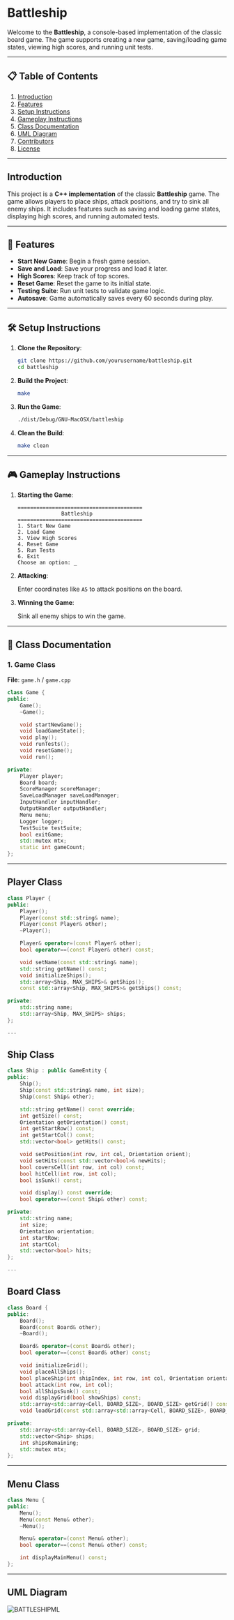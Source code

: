 # **Battleship**

Welcome to the **Battleship**, a console-based implementation of the classic board game. The game supports creating a new game, saving/loading game states, viewing high scores, and running unit tests.

---

## 📋 **Table of Contents**

1. [Introduction](#introduction)  
2. [Features](#features)  
3. [Setup Instructions](#setup-instructions)  
4. [Gameplay Instructions](#gameplay-instructions)  
5. [Class Documentation](#class-documentation)  
6. [UML Diagram](#uml-diagram)  
7. [Contributors](#contributors)  
8. [License](#license)  

---

## **Introduction**

This project is a **C++ implementation** of the classic **Battleship** game. The game allows players to place ships, attack positions, and try to sink all enemy ships. It includes features such as saving and loading game states, displaying high scores, and running automated tests.

---

## 🌟 **Features**

- **Start New Game**: Begin a fresh game session.  
- **Save and Load**: Save your progress and load it later.  
- **High Scores**: Keep track of top scores.  
- **Reset Game**: Reset the game to its initial state.  
- **Testing Suite**: Run unit tests to validate game logic.  
- **Autosave**: Game automatically saves every 60 seconds during play.  

---

## 🛠️ **Setup Instructions**

1. **Clone the Repository**:

    ```bash
    git clone https://github.com/yourusername/battleship.git
    cd battleship
    ```

2. **Build the Project**:

    ```bash
    make
    ```

3. **Run the Game**:

    ```bash
    ./dist/Debug/GNU-MacOSX/battleship
    ```

4. **Clean the Build**:

    ```bash
    make clean
    ```

---

## 🎮 **Gameplay Instructions**

1. **Starting the Game**:

    ```plaintext
    ========================================
                  Battleship               
    ========================================
    1. Start New Game
    2. Load Game
    3. View High Scores
    4. Reset Game
    5. Run Tests
    6. Exit
    Choose an option: _
    ```

2. **Attacking**:

    Enter coordinates like `A5` to attack positions on the board.

3. **Winning the Game**:

    Sink all enemy ships to win the game.

---

## 🧾 **Class Documentation**

### 1. **Game Class**

**File**: `game.h` / `game.cpp`

```cpp
class Game {
public:
    Game();
    ~Game();

    void startNewGame();
    void loadGameState();
    void play();
    void runTests();
    void resetGame();
    void run();

private:
    Player player;
    Board board;
    ScoreManager scoreManager;
    SaveLoadManager saveLoadManager;
    InputHandler inputHandler;
    OutputHandler outputHandler;
    Menu menu;
    Logger logger;
    TestSuite testSuite;
    bool exitGame;
    std::mutex mtx;
    static int gameCount;
};
```
---

## Player Class

```cpp
class Player {
public:
    Player();
    Player(const std::string& name);
    Player(const Player& other);
    ~Player();

    Player& operator=(const Player& other);
    bool operator==(const Player& other) const;

    void setName(const std::string& name);
    std::string getName() const;
    void initializeShips();
    std::array<Ship, MAX_SHIPS>& getShips();
    const std::array<Ship, MAX_SHIPS>& getShips() const;

private:
    std::string name;
    std::array<Ship, MAX_SHIPS> ships;
};

---

```
## Ship Class

```cpp
class Ship : public GameEntity {
public:
    Ship();
    Ship(const std::string& name, int size);
    Ship(const Ship& other);

    std::string getName() const override;
    int getSize() const;
    Orientation getOrientation() const;
    int getStartRow() const;
    int getStartCol() const;
    std::vector<bool> getHits() const;

    void setPosition(int row, int col, Orientation orient);
    void setHits(const std::vector<bool>& newHits);
    bool coversCell(int row, int col) const;
    bool hitCell(int row, int col);
    bool isSunk() const;

    void display() const override;
    bool operator==(const Ship& other) const;

private:
    std::string name;
    int size;
    Orientation orientation;
    int startRow;
    int startCol;
    std::vector<bool> hits;
};

---

```
## Board Class
```cpp
class Board {
public:
    Board();
    Board(const Board& other);
    ~Board();

    Board& operator=(const Board& other);
    bool operator==(const Board& other) const;

    void initializeGrid();
    void placeAllShips();
    bool placeShip(int shipIndex, int row, int col, Orientation orientation);
    bool attack(int row, int col);
    bool allShipsSunk() const;
    void displayGrid(bool showShips) const;
    std::array<std::array<Cell, BOARD_SIZE>, BOARD_SIZE> getGrid() const;
    void loadGrid(const std::array<std::array<Cell, BOARD_SIZE>, BOARD_SIZE>& loadedGrid);

private:
    std::array<std::array<Cell, BOARD_SIZE>, BOARD_SIZE> grid;
    std::vector<Ship> ships;
    int shipsRemaining;
    std::mutex mtx;
};
```

---

## Menu Class

```cpp
class Menu {
public:
    Menu();
    Menu(const Menu& other);
    ~Menu();

    Menu& operator=(const Menu& other);
    bool operator==(const Menu& other) const;

    int displayMainMenu() const;
};
```
---

## UML Diagram

![BATTLESHIPML](BATTLESHIPML.png)


